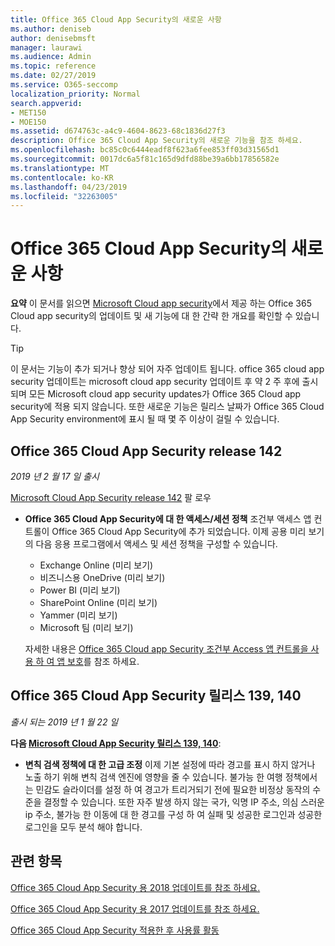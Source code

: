 ```yaml
---
title: Office 365 Cloud App Security의 새로운 사항
ms.author: deniseb
author: denisebmsft
manager: laurawi
ms.audience: Admin
ms.topic: reference
ms.date: 02/27/2019
ms.service: O365-seccomp
localization_priority: Normal
search.appverid:
- MET150
- MOE150
ms.assetid: d674763c-a4c9-4604-8623-68c1836d27f3
description: Office 365 Cloud App Security의 새로운 기능을 참조 하세요.
ms.openlocfilehash: bc85c0c6444eadf8f623a6fee853ff03d31565d1
ms.sourcegitcommit: 0017dc6a5f81c165d9dfd88be39a6bb17856582e
ms.translationtype: MT
ms.contentlocale: ko-KR
ms.lasthandoff: 04/23/2019
ms.locfileid: "32263005"
---
```

# <a name="what-is-new-in-office-365-cloud-app-security"></a>Office 365 Cloud App Security의 새로운 사항

**요약** 이 문서를 읽으면 [Microsoft Cloud app security](https://aka.ms/whatiscas)에서 제공 하는 Office 365 Cloud app security의 업데이트 및 새 기능에 대 한 간략 한 개요를 확인할 수 있습니다.
  
> [!TIP]
> 이 문서는 기능이 추가 되거나 향상 되어 자주 업데이트 됩니다. office 365 cloud app security 업데이트는 microsoft cloud app security 업데이트 후 약 2 주 후에 출시 되며 모든 Microsoft cloud app security updates가 Office 365 Cloud app security에 적용 되지 않습니다. 또한 새로운 기능은 릴리스 날짜가 Office 365 Cloud App Security environment에 표시 될 때 몇 주 이상이 걸릴 수 있습니다.

## <a name="office-365-cloud-app-security-release-142"></a>Office 365 Cloud App Security release 142

*2019 년 2 월 17 일 출시*

[Microsoft Cloud App Security release 142](https://docs.microsoft.com/en-us/cloud-app-security/release-notes#cloud-app-security-release-142) 팔 로우

- **Office 365 Cloud App Security에 대 한 액세스/세션 정책** 조건부 액세스 앱 컨트롤이 Office 365 Cloud App Security에 추가 되었습니다. 이제 공용 미리 보기의 다음 응용 프로그램에서 액세스 및 세션 정책을 구성할 수 있습니다.
    - Exchange Online (미리 보기)
    - 비즈니스용 OneDrive (미리 보기)
    - Power BI (미리 보기)
    - SharePoint Online (미리 보기)
    - Yammer (미리 보기)
    - Microsoft 팀 (미리 보기)

    자세한 내용은 [Office 365 Cloud app Security 조건부 Access 앱 컨트롤을 사용 하 여 앱 보호](ocas-conditional-access-app-control.md)를 참조 하세요.

## <a name="office-365-cloud-app-security-releases-139-140"></a>Office 365 Cloud App Security 릴리스 139, 140

*출시 되는 2019 년 1 월 22 일*

**다음 [Microsoft Cloud App Security 릴리스 139, 140](https://docs.microsoft.com/cloud-app-security/release-notes#cloud-app-security-release-139-140)**:

- **변칙 검색 정책에 대 한 고급 조정** 이제 기본 설정에 따라 경고를 표시 하지 않거나 노출 하기 위해 변칙 검색 엔진에 영향을 줄 수 있습니다. 불가능 한 여행 정책에서는 민감도 슬라이더를 설정 하 여 경고가 트리거되기 전에 필요한 비정상 동작의 수준을 결정할 수 있습니다. 또한 자주 발생 하지 않는 국가, 익명 IP 주소, 의심 스러운 ip 주소, 불가능 한 이동에 대 한 경고를 구성 하 여 실패 및 성공한 로그인과 성공한 로그인을 모두 분석 해야 합니다. 

## <a name="related-topics"></a>관련 항목

[Office 365 Cloud App Security 용 2018 업데이트를 참조 하세요.](new-in-office-365-cas-2018.md)

[Office 365 Cloud App Security 용 2017 업데이트를 참조 하세요.](new-in-office-365-cas-2017.md)
    
[Office 365 Cloud App Security 적용한 후 사용률 활동](utilization-activities-for-ocas.md)